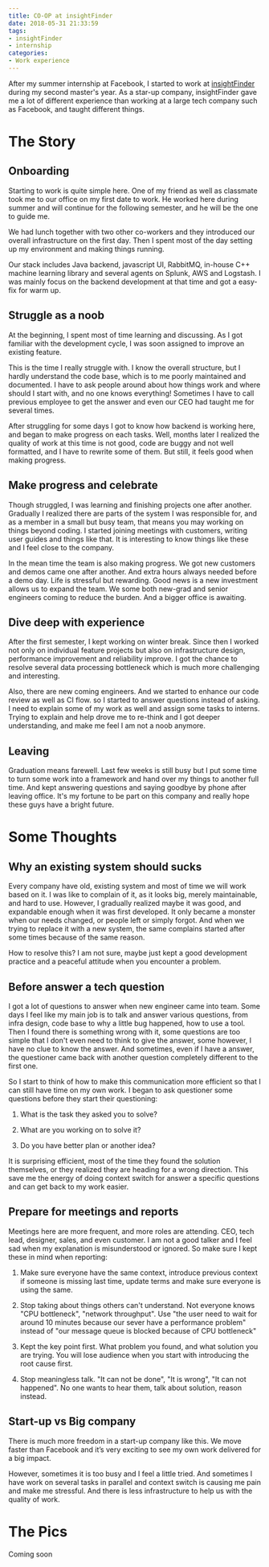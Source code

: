 ```yaml
---
title: CO-OP at insightFinder
date: 2018-05-31 21:33:59
tags:
- insightFinder
- internship
categories:
- Work experience
---
```

After my summer internship at Facebook, I started to work at [insightFinder](https://insightfinder.com) during my second master's year. As a star-up company, insightFinder gave me a lot of different experience than working at a large tech company such as Facebook, and taught different things.
<!-- more -->
# The Story

## Onboarding
Starting to work is quite simple here. One of my friend as well as classmate took me to our office on my first date to work. He worked here during summer and will continue for the following semester, and he will be the one to guide me.

We had lunch together with two other co-workers and they introduced our overall infrastructure on the first day. Then I spent most of the day setting up my environment and making things running.

Our stack includes Java backend, javascript UI, RabbitMQ, in-house C++ machine learning library and several agents on Splunk, AWS and Logstash. I was mainly focus on the backend development at that time and got a easy-fix for warm up.

## Struggle as a noob
At the beginning, I spent most of time learning and discussing. As I got familiar with the development cycle, I was soon assigned to improve an existing feature.

This is the time I really struggle with. I know the overall structure, but I hardly understand the code base, which is to me poorly maintained and documented. I have to ask people around about how things work and where should I start with, and no one knows everything! Sometimes I have to call previous employee to get the answer and even our CEO had taught me for several times.

After struggling for some days I got to know how backend is working here, and began to make progress on each tasks. Well, months later I realized the quality of work at this time is not good, code are buggy and not well formatted, and I have to rewrite some of them. But still, it feels good when making progress.

## Make progress and celebrate
Though struggled, I was learning and finishing projects one after another. Gradually I realized there are parts of the system I was responsible for, and as a member in a small but busy team, that means you may working on things beyond coding. I started joining meetings with customers, writing user guides and things like that. It is interesting to know things like these and I feel close to the company.

In the mean time the team is also making progress. We got new customers and demos came one after another. And extra hours always needed before a demo day. Life is stressful but rewarding. Good news is a new investment allows us to expand the team. We some both new-grad and senior engineers coming to reduce the burden. And a bigger office is awaiting.

## Dive deep with experience
After the first semester, I kept working on winter break. Since then I worked not only on individual feature projects but also on infrastructure design, performance improvement and reliability improve. I got the chance to resolve several data processing bottleneck which is much more challenging and interesting.

Also, there are new coming engineers. And we started to enhance our code review as well as CI flow. so I started to answer questions instead of asking. I need to explain some of my work as well and assign some tasks to interns. Trying to explain and help drove me to re-think and I got deeper understanding, and make me feel I am not a noob anymore.

## Leaving
Graduation means farewell. Last few weeks is still busy but I put some time to turn some work into a framework and hand over my things to another full time. And kept answering questions and saying goodbye by phone after leaving office. It's my fortune to be part on this company and really hope these guys have a bright future.


# Some Thoughts

## Why an existing system should sucks
Every company have old, existing system and most of time we will work based on it. I was like to complain of it, as it looks big, merely maintainable, and hard to use. However, I gradually realized maybe it was good, and expandable enough when it was first developed. It only became a monster when our needs changed, or people left or simply forgot. And when we trying to replace it with a new system, the same complains started after some times because of the same reason.

How to resolve this? I am not sure, maybe just kept a good development practice and a peaceful attitude when you encounter a problem.

## Before answer a tech question
I got a lot of questions to answer when new engineer came into team. Some days I feel like my main job is to talk and answer various questions, from infra design, code base to why a little bug happened, how to use a tool. Then I found there is something wrong with it, some questions are too simple that I don't even need to think to give the answer, some however, I have no clue to know the answer. And sometimes, even if I have a answer, the questioner came back with another question completely different to the first one.

So I start to think of how to make this communication more efficient so that I can still have time on my own work. I began to ask questioner some questions before they start their questioning:

1. What is the task they asked you to solve?

2. What are you working on to solve it?

3. Do you have better plan or another idea?

It is surprising efficient, most of the time they found the solution themselves, or they realized they are heading for a wrong direction. This save me the energy of doing context switch for answer a specific questions and can get back to my work easier.  

## Prepare for meetings and reports
Meetings here are more frequent, and more roles are attending. CEO, tech lead, designer, sales, and even customer. I am not a good talker and I feel sad when my explanation is misunderstood or ignored. So make sure I kept these in mind when reporting:

1. Make sure everyone have the same context, introduce previous context if someone is missing last time, update terms and make sure everyone is using the same.

2. Stop taking about things others can't understand. Not everyone knows "CPU bottleneck", "network throughput". Use "the user need to wait for around 10 minutes because our sever have a performance problem" instead of "our message queue is blocked because of CPU bottleneck"

3. Kept the key point first. What problem you found, and what solution you are trying. You will lose audience when you start with introducing the root cause first.

4. Stop meaningless talk. "It can not be done", "It is wrong", "It can not happened". No one wants to hear them, talk about solution, reason instead.

## Start-up vs Big company
There is much more freedom in a start-up company like this. We move faster than Facebook and it’s very exciting to see my own work delivered for a big impact.

However, sometimes it is too busy and I feel a little tried. And sometimes I have work on several tasks in parallel and context switch is causing me pain and make me stressful. And there is less infrastructure to help us with the quality of work.

# The Pics
Coming soon
